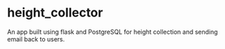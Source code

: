 # height_collector
An app built using flask and PostgreSQL for height collection and sending email back to users.
